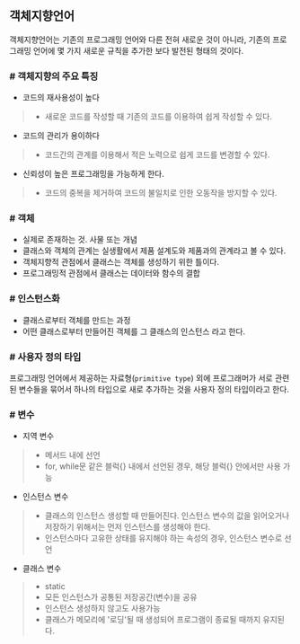 ## 객체지향언어

객체지향언어는 기존의 프로그래밍 언어와 다른 전혀 새로운 것이 아니라, 기존의 프로그래밍 언어에 몇 가지 새로운 규칙을 추가한 보다 발전된 형태의 것이다.


### \# 객체지향의 주요 특징
- 코드의 재사용성이 높다
>- 새로운 코드를 작성할 때 기존의 코드를 이용하여 쉽게 작성할 수 있다.
- 코드의 관리가 용이하다
>- 코드간의 관계를 이용해서 적은 노력으로 쉽게 코드를 변경할 수 있다.
- 신뢰성이 높은 프로그래밍을 가능하게 한다.
>- 코드의 중복을 제거하여 코드의 불일치로 인한 오동작을 방지할 수 있다.

### \# 객체
- 실제로 존재하는 것. 사물 또는 개념
- 클래스와 객체의 관계는 실생활에서 제품 설계도와 제품과의 관계라고 볼 수 있다.
- 객체지향적 관점에서 클래스는 객체를 생성하기 위한 틀이다.
- 프로그래밍적 관점에서 클래스는 데이터와 함수의 결합

### \# 인스턴스화
- 클래스로부터 객체를 만드는 과정
- 어떤 클래스로부터 만들어진 객체를 그 클래스의 인스턴스 라고 한다.

### \# 사용자 정의 타입
프로그래밍 언어에서 제공하는 자료형(`primitive type`) 외에 프로그래머가 서로 관련된 변수들을 묶어서 하나의 타입으로 새로 추가하는 것을 사용자 정의 타입이라고 한다.


### \# 변수
- 지역 변수
>- 메서드 내에 선언
>- for, while문 같은 블럭{} 내에서 선언된 경우, 해당 블럭{} 안에서만 사용 가능
- 인스턴스 변수
>- 클래스의 인스턴스 생성할 때 만들어진다. 인스턴스 변수의 값을 읽어오거나 저장하기 위해서는 먼저 인스턴스를 생성해야 한다.
>- 인스턴스마다 고유한 상태를 유지해야 하는 속성의 경우, 인스턴스 변수로 선언
- 클래스 변수
>- static
>- 모든 인스턴스가 공통된 저장공간(변수)을 공유
>- 인스턴스 생성하지 않고도 사용가능
>- 클래스가 메모리에 '로딩'될 때 생성되어 프로그램이 종료될 때까지 유지된다.